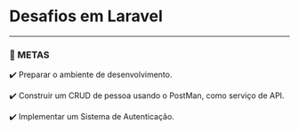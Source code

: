 # Desafios em Laravel

------



### :rocket: M​ETAS 

:heavy_check_mark: Preparar o ambiente de desenvolvimento.

:heavy_check_mark:  Construir um CRUD de pessoa usando o PostMan, como serviço de API.

:heavy_check_mark:  Implementar um Sistema de Autenticação.

​	 

